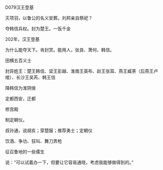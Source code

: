 D079汉王登基



灭项羽，以鲁公的名义安葬。刘邦亲自祭祀？

夺韩信兵权。封为楚王。一饭千金



202年，汉王登基

为什么能夺天下。肯封赏。能用人，张良、萧何、韩信。

田横五百义士



封异姓王：楚王韩信、梁王彭越、淮南王英布、赵王张耳、燕王臧荼（后燕王卢绾）、长沙王吴芮、韩王信



降韩信为淮阴侯

定都西安，迁都

修宫殿





制定朝仪。

叔孙通，说胡亥；穿楚服；推荐勇士；定朝仪

饮酒、争功、狂叫、舞刀弄枪

征召鲁地的一些儒生

说：“可以试着办一下，但要让它容易通晓，考虑我能够做得到的。”







